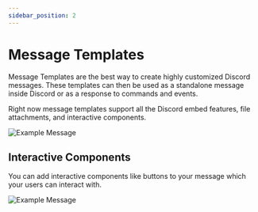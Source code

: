 ```yaml
---
sidebar_position: 2
---
```


# Message Templates

Message Templates are the best way to create highly customized Discord messages. These templates can then be used as a standalone message inside Discord or as a response to commands and events.

Right now message templates support all the Discord embed features, file attachments, and interactive components.

![Example Message](./img/example-message.png)

## Interactive Components

You can add interactive components like buttons to your message which your users can interact with.

![Example Message](./img/example-component.png)
